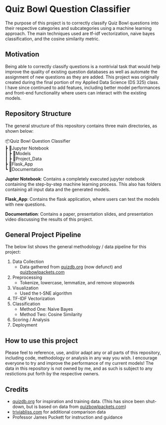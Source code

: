 # Quiz Bowl Question Classifier

The purpose of this project is to correctly classify Quiz Bowl questions into their respective categories and subcategories using a machine learning approach. The main techniques used are tf-idf vectorization, naive bayes classification, and the cosine similarity metric. 

## Motivation
Being able to correctly classify questions is a nontrivial task that would help improve the quality of existing question databases as well as automate the assignment of new questions as they are added. This project was originally created during the final portion of my Applied Data Science (DS 325) class. I have since continued to add featues, including better model performances and front-end functionality where users can interact with the existing models. 

## Repository Structure

The general structure of this repository contains three main directories, as shown below:

📦Quiz Bowl Question Classifier  
    ┣ 📂Jupyter Notebook  
    ┃  ┣ 📂Models  
    ┃  ┣ 📂Project_Data  
    ┣ 📂Flask_App  
    ┗ 📂Documentation  

**Jupter Notebook**: Contains a completely executed jupyter notebook containing the step-by-step machine learning process. This also has folders containing all input data and the generated models.

**Flask_App**: Contains the flask application, where users can test the models with new questions.

**Documentation**: Contains a paper, presentation slides, and presentation video discussing the results of this project.

## General Project Pipeline 
The below list shows the general methodology / data pipeline for this project:

1. Data Collection
    - Data gathered from [quizdb.org](https://www.quizdb.org/) (now defunct) and [quizbowlpackets.com](https://quizbowlpackets.com/)
2. Preprocessing
    - Tokenize, lowercase, lemmatize, and remove stopwords
3. Visualization
    - Used the t-SNE algorithm
4. TF-IDF Vectorization
5. Classification
    - Method One: Naive Bayes
    - Method Two: Cosine Similarity
6. Scoring / Analysis
7. Deployment

## How to use this project
Please feel to reference, use, and/or adapt any or all parts of this repository, including code, methodology or analysis in any way you wish. I encourage everyone to try and improve the performance of my current models! The data in this repository is not owned by me, and as such is subject to any restictions put forth by the respective owners. 

## Credits
* [quizdb.org](https://www.quizdb.org/) for inspiration and training data. (This has since been shut-down, but is based on data from [quizbowlpackets.com](https://quizbowlpackets.com/))
* [triviabliss.com](https://triviabliss.com/) for additional comparison data
* Professor James Puckett for instruction and guidance